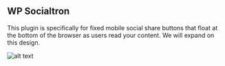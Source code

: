 
WP Socialtron
-------------

This plugin is specifically for fixed mobile social share buttons that float at the bottom of the browser as users read your content. We will expand on this design.

![alt text](https://i.imgur.com/undefined.png "Fixed Social Share Buttons For WordPress")
